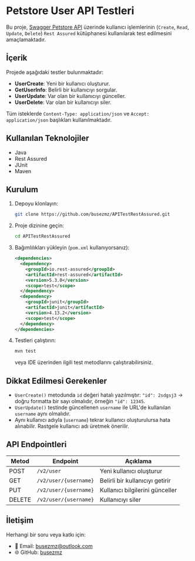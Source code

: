 # Petstore User API Testleri

Bu proje, [Swagger Petstore API](https://petstore.swagger.io/) üzerinde kullanıcı işlemlerinin (`Create`, `Read`, `Update`, `Delete`) `Rest Assured` kütüphanesi kullanılarak test edilmesini amaçlamaktadır.

## İçerik

Projede aşağıdaki testler bulunmaktadır:

- **UserCreate**: Yeni bir kullanıcı oluşturur.
- **GetUserInfo**: Belirli bir kullanıcıyı sorgular.
- **UserUpdate**: Var olan bir kullanıcıyı günceller.
- **UserDelete**: Var olan bir kullanıcıyı siler.

Tüm isteklerde `Content-Type: application/json` ve `Accept: application/json` başlıkları kullanılmaktadır.

## Kullanılan Teknolojiler

- Java
- Rest Assured
- JUnit
- Maven

## Kurulum

1. Depoyu klonlayın:

   ```bash
   git clone https://github.com/busezmz/APITestRestAssured.git
   ```

2. Proje dizinine geçin:

   ```bash
   cd APITestRestAssured
   ```

3. Bağımlılıkları yükleyin (`pom.xml` kullanıyorsanız):

   ```xml
   <dependencies>
     <dependency>
       <groupId>io.rest-assured</groupId>
       <artifactId>rest-assured</artifactId>
       <version>5.3.0</version>
       <scope>test</scope>
     </dependency>
     <dependency>
       <groupId>junit</groupId>
       <artifactId>junit</artifactId>
       <version>4.13.2</version>
       <scope>test</scope>
     </dependency>
   </dependencies>
   ```

4. Testleri çalıştırın:

   ```bash
   mvn test
   ```

   veya IDE üzerinden ilgili test metodlarını çalıştırabilirsiniz.

## Dikkat Edilmesi Gerekenler

- `UserCreate()` metodunda `id` değeri hatalı yazılmıştır: `"id": 2sdgsj3` → doğru formatta bir sayı olmalıdır, örneğin `"id": 12345`.
- `UserUpdate()` testinde güncellenen `username` ile URL'de kullanılan `username` aynı olmalıdır.
- Aynı kullanıcı adıyla (`username`) tekrar kullanıcı oluşturulursa hata alınabilir. Rastgele kullanıcı adı üretmek önerilir.
  
## API Endpointleri

| Metod | Endpoint | Açıklama |
|------|----------|----------|
| POST | `/v2/user` | Yeni kullanıcı oluşturur |
| GET | `/v2/user/{username}` | Belirli bir kullanıcıyı getirir |
| PUT | `/v2/user/{username}` | Kullanıcı bilgilerini günceller |
| DELETE | `/v2/user/{username}` | Kullanıcıyı siler |

## İletişim

Herhangi bir soru veya katkı için:

- 📧 Email: busezmz@outlook.com
- 🌐 GitHub: [busezmz](https://github.com/busezmz)
